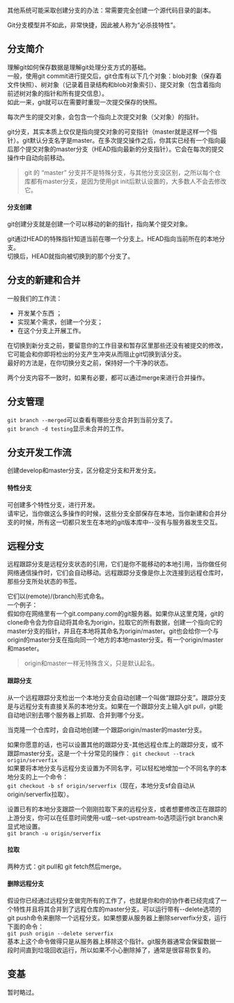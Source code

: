 其他系统可能采取创建分支的办法：常需要完全创建一个源代码目录的副本。  

Git分支模型并不如此，非常快捷，因此被人称为“必杀技特性”。   

## 分支简介   
理解git如何保存数据是理解git处理分支方式的基础。  
一般，使用git commit进行提交后，git仓库有以下几个对象：blob对象（保存着文件快照）、树对象（记录着目录结构和blob对象索引）、提交对象（包含着指向前述树对象的指针和所有提交信息）。   
如此一来，git就可以在需要时重现一次提交保存的快照。   

每次产生的提交对象，会包含一个指向上次提交对象（父对象）的指针。  


git分支，其实本质上仅仅是指向提交对象的可变指针（master就是这样一个指针）。git默认分支名字是master。在多次提交操作之后，你其实已经有一个指向最后那个提交对象的master分支（HEAD指向最新的分支指针）。它会在每次的提交操作中自动向前移动。   
> git 的 “master”    分支并不是特殊分支，与其他分支没区别，之所以每个仓库都有master分支，是因为使用git init后默认设置的，大多数人不会去修改它。  

#### 分支创建  
git创建分支就是创建一个可以移动的新的指针，指向某个提交对象。   

git通过HEAD的特殊指针知道当前在哪一个分支上。HEAD指向当前所在的本地分支。   
切换后，HEAD就指向被切换到的那个分支了。   

## 分支的新建和合并   
一般我们的工作流：   
- 开发某个东西 ；  
- 实现某个需求，创建一个分支；   
- 在这个分支上开展工作。  

在切换到新分支之前，要留意你的工作目录和暂存区里那些还没有被提交的修改，它可能会和你即将检出的分支产生冲突从而阻止git切换到该分支。   
最好的方法是，在你切换分支之前，保持好一个干净的状态。   

两个分支内容不一致时，如果有必要，都可以通过merge来进行合并操作。   


## 分支管理  
`git branch --merged`可以查看有哪些分支合并到当前分支了。  
`git branch -d testing`显示未合并的工作。   


## 分支开发工作流   
创建develop和master分支，区分稳定分支和开发分支。   

#### 特性分支  
可创建多个特性分支，进行开发。  
请牢记，当你做这么多操作的时候，这些分支全部保存在本地，当你新建和合并分支的时候，所有这一切都只发生在本地的git版本库中--没有与服务器发生交互。  

## 远程分支   
远程跟踪分支是远程分支状态的引用，它们是你不能移动的本地引用，当你做任何网络通信操作时，它们会自动移动。远程跟踪分支像是你上次连接到远程仓库时，那些分支所处状态的书签。   

它们以(remote)/(branch)形式命名。  
一个例子：  
假如你在网络里有一个git.company.com的git服务器。如果你从这里克隆，git的clone命令会为你自动将其命名为origin，拉取它的所有数据，创建一个指向它的master分支的指针，并且在本地将其命名为origin/master。git也会给你一个与origin的master分支在指向同一个地方的本地master分支。有一个origin/master和maseter。


> origin和master一样无特殊含义，只是默认起名。   


#### 跟踪分支  
从一个远程跟踪分支检出一个本地分支会自动创建一个叫做“跟踪分支”。跟踪分支是与远程分支有直接关系的本地分支。如果在一个跟踪分支上输入git pull，git能自动地识别去哪个服务器上抓取、合并到哪个分支。  

当克隆一个仓库时，会自动地创建一个跟踪origin/master的master分支。   

如果你愿意的话，也可以设置其他的跟踪分支-其他远程仓库上的跟踪分支，或不跟踪master分支。这是一个十分常见的操作：
`git checkout --track origin/serverfix`   
如果要将本地分支与远程分支设置为不同名字，可以轻松地增加一个不同名字的本地分支的上一个命令：  
`git checkout -b sf origin/serverfix`（现在，本地分支sf会自动从origin/serverfix拉取）。   

设置已有的本地分支跟踪一个刚刚拉取下来的远程分支，或者想要修改正在跟踪的上游分支，你可以在任意时间使用-u或--set-upstream-to选项运行git branch来显式地设置。  
`git branch -u origin/serverfix`   

####  拉取  
两种方式：git pull和 git fetch然后merge。   

#### 删除远程分支   
假设你已经通过远程分支做完所有的工作了，也就是你和你的协作者已经完成了一个特性并且将其合并到了远程仓库的master分支。可以运行带有--delete选项的git push命令来删除一个远程分支。如果想要从服务器上删除serverfix分支，运行下面的命令：   
`git push origin --delete serverfix`   
基本上这个命令做得只是从服务器上移除这个指针。git服务器通常会保留数据一段时间直到垃圾回收运行，所以如果不小心删除掉了，通常是很容易恢复的。   



## 变基   
暂时略过。
